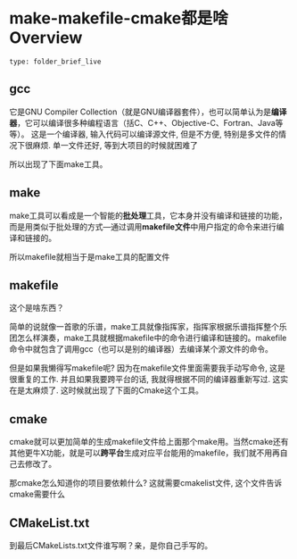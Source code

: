 # make-makefile-cmake都是啥 Overview
 
```ccard
type: folder_brief_live
```
## gcc
它是GNU Compiler Collection（就是GNU编译器套件），也可以简单认为是**编译器**，它可以编译很多种编程语言（括C、C++、Objective-C、Fortran、Java等等）。
这是一个编译器, 输入代码可以编译源文件, 但是不方便, 特别是多文件的情况下很麻烦. 单一文件还好, 等到大项目的时候就困难了

所以出现了下面make工具。
## make
make工具可以看成是一个智能的**批处理**工具，它本身并没有编译和链接的功能，而是用类似于批处理的方式—通过调用**makefile文件**中用户指定的命令来进行编译和链接的。

所以makefile就相当于是make工具的配置文件
## makefile

这个是啥东西？

简单的说就像一首歌的乐谱，make工具就像指挥家，指挥家根据乐谱指挥整个乐团怎么样演奏，make工具就根据makefile中的命令进行编译和链接的。makefile命令中就包含了调用gcc（也可以是别的编译器）去编译某个源文件的命令。

但是如果我懒得写makefile呢? 因为在makefile文件里面需要我手动写命令, 这是很重复的工作. 并且如果我要跨平台的话, 我就得根据不同的编译器重新写过. 这实在是太麻烦了.
这时候就出现了下面的Cmake这个工具。
## cmake

cmake就可以更加简单的生成makefile文件给上面那个make用。当然cmake还有其他更牛X功能，就是可以**跨平台**生成对应平台能用的makefile，我们就不用再自己去修改了。

那cmake怎么知道你的项目要依赖什么? 这就需要cmakelist文件, 这个文件告诉cmake需要什么
## CMakeList.txt

到最后CMakeLists.txt文件谁写啊？亲，是你自己手写的。